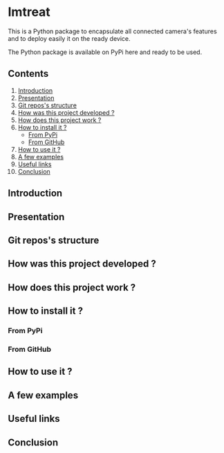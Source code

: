 # Imtreat

This is a Python package to encapsulate all connected camera's features and to deploy easily it on the ready device.

The Python package is available on PyPi here and ready to be used.

## Contents

1. [Introduction](#introduction)
2. [Presentation](#presentation)
3. [Git repos's structure](#repos_s_structure)
4. [How was this project developed ?](#how_was_this_project_developed)
5. [How does this project work ?](#how_does_this_project_work)
6. [How to install it ?](#how_to_install_it)
    * [From PyPi](#from_pypi)
    * [From GitHub](#from_github)
7. [How to use it ?](#how_to_use_it)
8. [A few examples](#a_few_examples)
9. [Useful links](#useful_links)
10. [Conclusion](#conclusion)

<a name="introduction"></a>
## Introduction

<a name="presentation"></a>
## Presentation

<a name="repos_s_structure"></a>
## Git repos's structure

<a name="how_was_this_project_developed"></a>
## How was this project developed ?

<a name="how_does_this_project_work"></a>
## How does this project work ?

<a name="how_to_install_it"></a>
## How to install it ?

<a name="from_pypi"></a>
### From PyPi

<a name="from_github"></a>
### From GitHub

<a name="how_to_use_it"></a>
## How to use it ?

<a name="a_few_examples"></a>
## A few examples

<a name="useful_links"></a>
## Useful links

<a name="conclusion"></a>
## Conclusion